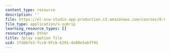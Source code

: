 ```yaml
---
content_type: resource
description: ''
file: https://ol-ocw-studio-app-production.s3.amazonaws.com/courses/8-01sc-classical-mechanics-fall-2016/1fddbfe3fcc89fcb6201da98e5abff91_1GvCIlHihEA.srt
file_type: application/x-subrip
learning_resource_types: []
resourcetype: Other
title: 3play caption file
uid: 1fddbfe3-fcc8-9fcb-6201-da98e5abff91
---
```

